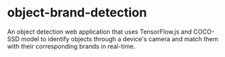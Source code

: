 # object-brand-detection
An object detection web application that uses TensorFlow.js and COCO-SSD model to identify objects through a device's camera and match them with their corresponding brands in real-time.
